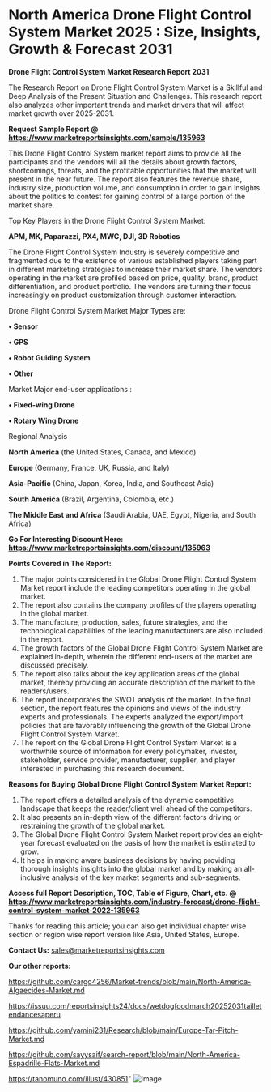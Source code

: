 # North America Drone Flight Control System Market 2025 : Size, Insights, Growth & Forecast 2031

<strong>Drone Flight Control System Market Research Report 2031</strong>

The Research Report on Drone Flight Control System Market is a Skillful and Deep Analysis of the Present Situation and Challenges. This research report also analyzes other important trends and market drivers that will affect market growth over 2025-2031.

<strong>Request Sample Report @ <a href=https://www.marketreportsinsights.com/sample/135963>https://www.marketreportsinsights.com/sample/135963</a></strong>

This Drone Flight Control System market report aims to provide all the participants and the vendors will all the details about growth factors, shortcomings, threats, and the profitable opportunities that the market will present in the near future. The report also features the revenue share, industry size, production volume, and consumption in order to gain insights about the politics to contest for gaining control of a large portion of the market share.

Top Key Players in the Drone Flight Control System Market:

<strong>APM, MK, Paparazzi, PX4, MWC, DJI, 3D Robotics</strong>

The Drone Flight Control System Industry is severely competitive and fragmented due to the existence of various established players taking part in different marketing strategies to increase their market share. The vendors operating in the market are profiled based on price, quality, brand, product differentiation, and product portfolio. The vendors are turning their focus increasingly on product customization through customer interaction.

Drone Flight Control System Market Major Types are:

<strong>• Sensor

• GPS

• Robot Guiding System

• Other</strong>

Market Major end-user applications :

<strong>• Fixed-wing Drone

• Rotary Wing Drone</strong>

Regional Analysis

</u><strong><b>North America</b></strong> (the United States, Canada, and Mexico)

<strong><b>Europe </b></strong>(Germany, France, UK, Russia, and Italy)

<strong><b>Asia-Pacific</b></strong> (China, Japan, Korea, India, and Southeast Asia)

<strong><b>South America</b></strong> (Brazil, Argentina, Colombia, etc.)

<strong><b>The Middle East and Africa</b></strong> (Saudi Arabia, UAE, Egypt, Nigeria, and South Africa)

<strong>Go For Interesting Discount Here: <a href=https://www.marketreportsinsights.com/discount/135963>https://www.marketreportsinsights.com/discount/135963</a></strong>

<strong>Points Covered in The Report:</strong>
<ol>
  <li>The major points considered in the Global Drone Flight Control System Market report include the leading competitors operating in the global market.</li>
  <li>The report also contains the company profiles of the players operating in the global market.</li>
  <li>The manufacture, production, sales, future strategies, and the technological capabilities of the leading manufacturers are also included in the report.</li>
  <li>The growth factors of the Global Drone Flight Control System Market are explained in-depth, wherein the different end-users of the market are discussed precisely.</li>
  <li>The report also talks about the key application areas of the global market, thereby providing an accurate description of the market to the readers/users.</li>
  <li>The report incorporates the SWOT analysis of the market. In the final section, the report features the opinions and views of the industry experts and professionals. The experts analyzed the export/import policies that are favorably influencing the growth of the Global Drone Flight Control System Market.</li>
  <li>The report on the Global Drone Flight Control System Market is a worthwhile source of information for every policymaker, investor, stakeholder, service provider, manufacturer, supplier, and player interested in purchasing this research document.</li>
</ol>
<strong>Reasons for Buying Global Drone Flight Control System Market Report:</strong>

<ol>
  <li>The report offers a detailed analysis of the dynamic competitive landscape that keeps the reader/client well ahead of the competitors.</li>
  <li>It also presents an in-depth view of the different factors driving or restraining the growth of the global market.</li>
  <li>The Global Drone Flight Control System Market report provides an eight-year forecast evaluated on the basis of how the market is estimated to grow.</li>
  <li>It helps in making aware business decisions by having providing thorough insights insights into the global market and by making an all-inclusive analysis of the key market segments and sub-segments.</li>
</ol>
<strong>Access full Report Description, TOC, Table of Figure, Chart, etc. @ <a href=https://www.marketreportsinsights.com/industry-forecast/drone-flight-control-system-market-2022-135963>https://www.marketreportsinsights.com/industry-forecast/drone-flight-control-system-market-2022-135963</a></strong>


Thanks for reading this article; you can also get individual chapter wise section or region wise report version like Asia, United States, Europe.

<strong>Contact Us:</strong>
sales@marketreportsinsights.com

<strong>Our other reports:</strong>

<a href=https://github.com/cargo4256/Market-trends/blob/main/North-America-Algaecides-Market.md>https://github.com/cargo4256/Market-trends/blob/main/North-America-Algaecides-Market.md</a>

<a href=https://issuu.com/reportsinsights24/docs/wetdogfoodmarch20252031tailletendancesaperu>https://issuu.com/reportsinsights24/docs/wetdogfoodmarch20252031tailletendancesaperu</a>

<a href=https://github.com/yamini231/Research/blob/main/Europe-Tar-Pitch-Market.md>https://github.com/yamini231/Research/blob/main/Europe-Tar-Pitch-Market.md</a>

<a href=https://github.com/sayysaif/search-report/blob/main/North-America-Espadrille-Flats-Market.md>https://github.com/sayysaif/search-report/blob/main/North-America-Espadrille-Flats-Market.md</a>

<a href=https://tanomuno.com/illust/430851>https://tanomuno.com/illust/430851</a>"
![image](https://github.com/user-attachments/assets/a9e6c1f8-0d85-4833-a322-097835ec0135)
